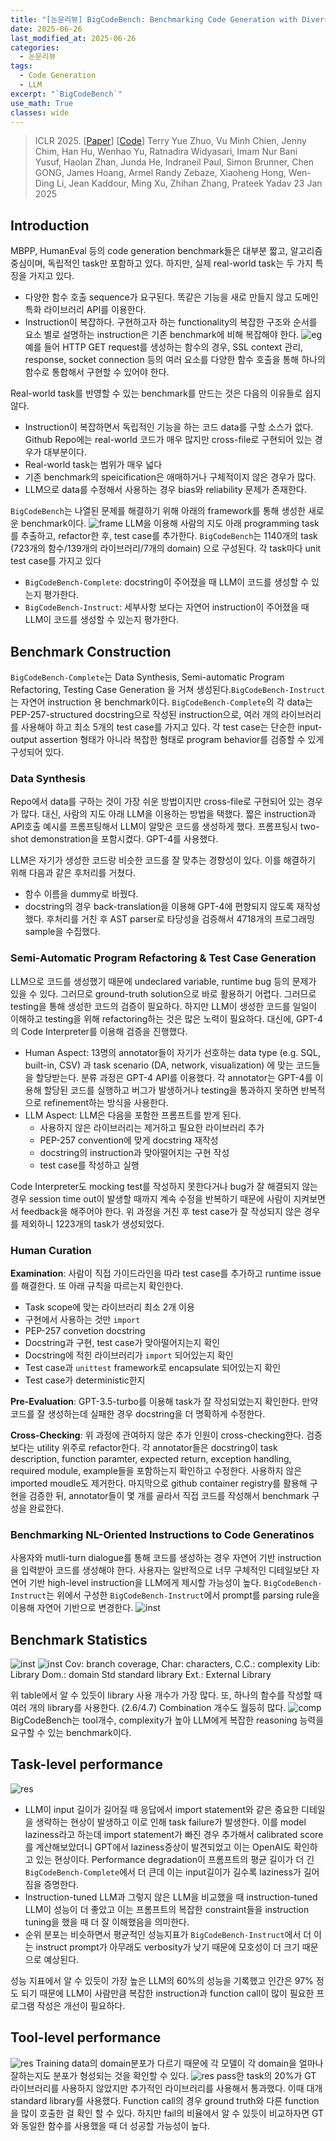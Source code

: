```yaml
---
title: "[논문리뷰] BigCodeBench: Benchmarking Code Generation with Diverse Function Calls and Complex Instructions"
date: 2025-06-26
last_modified_at: 2025-06-26
categories:
  - 논문리뷰
tags:
  - Code Generation
  - LLM
excerpt: "`BigCodeBench`"
use_math: True
classes: wide
---
```

> ICLR 2025. [[Paper](https://openreview.net/forum?id=YrycTjllL0)] [[Code](https://github.com/bigcode-project/bigcodebench)] 
> Terry Yue Zhuo, Vu Minh Chien, Jenny Chim, Han Hu, Wenhao Yu, Ratnadira Widyasari, Imam Nur Bani Yusuf, Haolan Zhan, Junda He, Indraneil Paul, Simon Brunner, Chen GONG, James Hoang, Armel Randy Zebaze, Xiaoheng Hong, Wen-Ding Li, Jean Kaddour, Ming Xu, Zhihan Zhang, Prateek Yadav
> 23 Jan 2025

## Introduction
MBPP, HumanEval 등의 code generation benchmark들은 대부분 짧고, 알고리즘 중심이며, 독립적인 task만 포함하고 있다. 하지만, 실제 real-world task는 두 가지 특징을 가지고 있다.
- 다양한 함수 호출 sequence가 요구된다. 똑같은 기능을 새로 만들지 않고 도메인 특화 라이브러리 API를 이용한다.
- Instruction이 복잡하다. 구현하고자 하는 functionality의 복잡한 구조와 순서를 요소 별로 설명하는 instruction은 기존 benchmark에 비해 복잡해야 한다.
![eg](/assets/img/BigCodeBench/eg.webp)
예를 들어 HTTP GET request를 생성하는 함수의 경우, SSL context 관리, response, socket connection 등의 여러 요소를 다양한 함수 호출을 통해 하나의 함수로 통합해서 구현할 수 있어야 한다.

Real-world task를 반영할 수 있는 benchmark를 만드는 것은 다음의 이유들로 쉽지 않다.
- Instruction이 복잡하면서 독립적인 기능을 하는 코드 data를 구할 소스가 없다. Github Repo에는 real-world 코드가 매우 많지만 cross-file로 구현되어 있는 경우가 대부분이다.
- Real-world task는 범위가 매우 넓다
- 기존 benchmark의 speicification은 애매하거나 구체적이지 않은 경우가 많다.
- LLM으로 data를 수정해서 사용하는 경우 bias와 reliability 문제가 존재한다.

`BigCodeBench`는 나열된 문제를 해결하기 위해 아래의 framework를 통해 생성한 새로운 benchmark이다. 
![frame](/assets//img/BigCodeBench/frame.webp)
LLM을 이용해 사람의 지도 아래 programming task를 추출하고, refactor한 후, test case를 추가한다. `BigCodeBench`는 1140개의 task (723개의 함수/139개의 라이브러리/7개의 domain) 으로 구성된다. 각 task마다 unit test case를 가지고 있다

- `BigCodeBench-Complete`: docstring이 주어졌을 때 LLM이 코드를 생성할 수 있는지 평가한다.
- `BigCodeBench-Instruct`: 세부사항 보다는 자연어 instruction이 주어졌을 때 LLM이 코드를 생성할 수 있는지 평가한다.

## Benchmark Construction
`BigCodeBench-Complete`는 Data Synthesis, Semi-automatic Program Refactoring, Testing Case Generation 을 거쳐 생성된다.`BigCodeBench-Instruct`는 자연어 instruction 용 benchmark이다. `BigCodeBench-Complete`의 각 data는 PEP-257-structured docstring으로 작성된 instruction으로, 여러 개의 라이브러리를 사용해야 하고 최소 5개의 test case를 가지고 있다. 각 test case는 단순한 input-output assertion 형태가 아니라 복잡한 형태로 program behavior를 검증할 수 있게 구성되어 있다.
### Data Synthesis
Repo에서 data를 구하는 것이 가장 쉬운 방법이지만 cross-file로 구현되어 있는 경우가 많다. 대신, 사람의 지도 아래 LLM을 이용하는 방법을 택했다. 짧은 instruction과 API호출 예시를 프롬프팅해서 LLM이 알맞은 코드를 생성하게 했다. 프롬프팅시 two-shot demonstration을 포함시켰다. GPT-4를 사용했다.

LLM은 자기가 생성한 코드랑 비슷한 코드를 잘 맞추는 경향성이 있다. 이를 해결하기 위해 다음과 같은 후처리를 거쳤다.
- 함수 이름을 dummy로 바꿨다.
- docstring의 경우 back-translation을 이용해 GPT-4에 편향되지 않도록 재작성했다.
후처리를 거친 후 AST parser로 타당성을 검증해서 4718개의 프로그래밍 sample을 수집했다.

### Semi-Automatic Program Refactoring & Test Case Generation 
LLM으로 코드를 생성했기 때문에 undeclared variable, runtime bug 등의 문제가 있을 수 있다. 그러므로 ground-truth solution으로 바로 활용하기 어렵다. 그러므로 testing을 통해 생성한 코드의 검증이 필요하다. 하지만 LLM이 생성한 코드를 일일이 이해하고 testing을 위해 refactoring하는 것은 많은 노력이 필요하다. 대신에, GPT-4의 Code Interpreter를 이용해 검증을 진행했다.

- Human Aspect: 13명의 annotator들이 자기가 선호하는 data type (e.g. SQL, built-in, CSV) 과 task scenario (DA, network, visualization) 에 맞는 코드들을 할당받는다. 분류 과정은 GPT-4 API를 이용했다. 각 annotator는 GPT-4를 이용해 할당된 코드를 실행하고 버그가 발생하거나 testing을 통과하지 못하면 반복적으로 refinement하는 방식을 사용한다.
- LLM Aspect: LLM은 다음을 포함한 프롬프트를 받게 된다.
  - 사용하지 않은 라이브러리는 제거하고 필요한 라이브러리 추가
  - PEP-257 convention에 맞게 docstring 재작성
  - docstring의 instruction과 맞아떨어지는 구현 작성
  - test case를 작성하고 실행

Code Interpreter도 mocking test를 작성하지 못한다거나 bug가 잘 해결되지 않는 경우 session time out이 발생할 때까지 계속 수정을 반복하기 때문에 사람이 지켜보면서 feedback을 해주어야 한다. 위 과정을 거친 후 test case가 잘 작성되지 않은 경우를 제외하니 1223개의 task가 생성되었다.

### Human Curation
**Examination**: 사람이 직접 가이드라인을 따라 test case를 추가하고 runtime issue를 해결한다. 또 아래 규칙을 따르는지 확인한다.
- Task scope에 맞는 라이브러리 최소 2개 이용
- 구현에서 사용하는 것만 `import`
- PEP-257 convetion docstring
- Docstring과 구현, test case가 맞아떨어지는지 확인
- Docstring에 적힌 라이브러리가 `import` 되어있는지 확인
- Test case과 `unittest` framework로 encapsulate 되어있는지 확인
- Test case가 deterministic한지 
  
**Pre-Evaluation**: GPT-3.5-turbo를 이용해 task가 잘 작성되었는지 확인한다. 만약 코드를 잘 생성하는데 실패한 경우 docstring을 더 명확하게 수정한다.

**Cross-Checking**: 위 과정에 관여하지 않은 추가 인원이 cross-checking한다. 검증보다는 utility 위주로 refactor한다. 각 annotator들은 docstring이 task description, function paramter, expected return, exception handling, required module, example들을 포함하는지 확인하고 수정한다. 사용하지 않은 imported moudle도 제거한다. 마지막으로 github container registry를 활용해 구현을 검증한 뒤, annotator들이 몇 개를 골라서 직접 코드를 작성해서 benchmark 구성을 완료한다.

### Benchmarking NL-Oriented Instructions to Code Generatinos
사용자와 mutli-turn dialogue를 통해 코드를 생성하는 경우 자연어 기반 instruction을 입력받아 코드를 생성해야 한다. 사용자는 일반적으로 너무 구체적인 디테일보단 자연어 기반 high-level instruction을 LLM에게 제시할 가능성이 높다. `BigCodeBench-Instruct`는 위에서 구성한 `BigCodeBench-Instruct`에서 prompt를 parsing rule을 이용해 자연어 기반으로 변경한다.
![inst](/assets//img/BigCodeBench/inst.webp)

## Benchmark Statistics
![inst](/assets//img/BigCodeBench/domain.webp)
![inst](/assets//img/BigCodeBench/stat.webp)
Cov: branch coverage, Char: characters, C.C.: complexity Lib: Library Dom.: domain Std standard library Ext.: External Library

위 table에서 알 수 있듯이 library 사용 개수가 가장 많다. 또, 하나의 함수를 작성할 때 여러 개의 library를 사용한다. (2.6/4.7) Combination 개수도 월등히 많다.
![comp](/assets/img/BigCodeBench/comp.webp)
BigCodeBench는 tool개수, complexity가 높아 LLM에게 복잡한 reasoning 능력을 요구할 수 있는 benchmark이다.

## Task-level performance
![res](/assets/img/BigCodeBench/res.webp)
- LLM이 input 길이가 길어질 때 응답에서 import statement와 같은 중요한 디테일을 생략하는 현상이 발생하고 이로 인해 task failure가 발생한다. 이를 model laziness라고 하는데 import statement가 빠진 경우 추가해서 calibrated score를 계산해보았더니 GPT에서 laziness증상이 발견되었고 이는 OpenAI도 확인하고 있는 현상이다. Performance degradation이 프롬프트의 평균 길이가 더 긴 `BigCodeBench-Complete`에서 더 큰데 이는 input길이가 길수록 laziness가 길어짐을 증명한다.
- Instruction-tuned LLM과 그렇지 않은 LLM을 비교했을 때 instruction-tuned LLM이 성능이 더 좋았고 이는 프롬프트의 복잡한 constraint들을 instruction tuning을 했을 때 더 잘 이해했음을 의미한다.
- 순위 분포는 비슷하면서 평균적인 성능지표가 `BigCodeBench-Instruct`에서 더 이는 instruct prompt가 아무래도 verbosity가 낮기 때문에 모호성이 더 크기 때문으로 예상된다. 
  
성능 지표에서 알 수 있듯이 가장 높은 LLM의 60%의 성능을 기록했고 인간은 97% 정도 되기 때문에 LLM이 사람만큼 복잡한 instruction과 function call이 많이 필요한 프로그램 작성은 개선이 필요하다.

## Tool-level performance
![res](/assets/img/BigCodeBench/res2.webp)
Training data의 domain분포가 다르기 때문에 각 모델이 각 domain을 얼마나 잘하는지도 분포가 형성되는 것을 확인할 수 있다.
![res](/assets/img/BigCodeBench/res3.webp)
pass한 task의 20%가 GT 라이브러리를 사용하지 않았지만 추가적인 라이브러리를 사용해서 통과했다. 이때 대개 standard library를 사용했다. Function call의 경우 ground truth와 다른 function을 많이 호출한 걸 확인 할 수 있다. 하지만 fail의 비율에서 알 수 있듯이 비교하자면 GT와 동일한 함수를 사용했을 때 더 성공할 가능성이 높다.